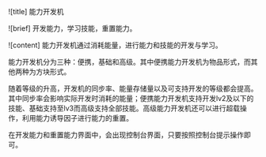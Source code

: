 ![title]
能力开发机

![brief]
开发能力，学习技能，重置能力。

![content]
能力开发机通过消耗能量，进行能力和技能的开发与学习。

能力开发机分为三种：便携，基础和高级。其中便携能力开发机为物品形式，而其他两种为方块形式。

随着等级的升高，开发机的同步率、能量存储量以及可支持开发的等级都会提高。其中同步率会影响实际开发时消耗的能量；便携能力开发机支持开发lv2及以下的技能、基础支持至lv3而高级支持全部技能。高级能力开发机还可以进行超载操作，利用能力诱导因子进行能力的重置。

在开发能力和重置能力界面中，会出现控制台界面，只要按照控制台提示操作即可。
